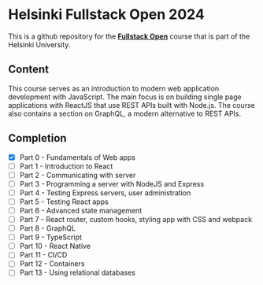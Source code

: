 # Helsinki Fullstack Open 2024

This is a github repository for the **[Fullstack Open](https://fullstackopen.com/)** course that is part of the Helsinki University.

## Content
This course serves as an introduction to modern web application development with JavaScript. The main focus is on building single page applications with ReactJS that use REST APIs built with Node.js. The course also contains a section on GraphQL, a modern alternative to REST APIs.

## Completion

 - [x] Part 0 - Fundamentals of Web apps
 - [ ] Part 1 - Introduction to React
 - [ ] Part 2 - Communicating with server
 - [ ] Part 3 - Programming a server with NodeJS and Express
 - [ ] Part 4 - Testing Express servers, user administration
 - [ ] Part 5 - Testing React apps
 - [ ] Part 6 - Advanced state management
 - [ ] Part 7 - React router, custom hooks, styling app with CSS and webpack
 - [ ] Part 8 - GraphQL
 - [ ] Part 9 - TypeScript
 - [ ] Part 10 - React Native
 - [ ] Part 11 - CI/CD
 - [ ] Part 12 - Containers
 - [ ] Part 13 - Using relational databases
